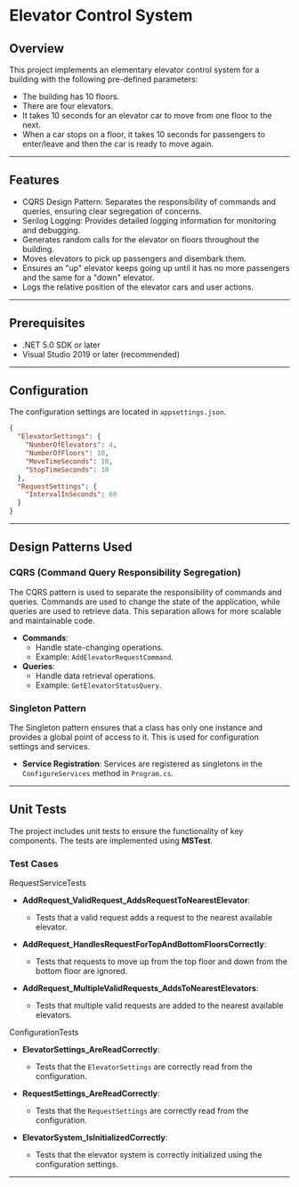 # Elevator Control System

## Overview

This project implements an elementary elevator control system for a building with the following pre-defined parameters:
- The building has 10 floors.
- There are four elevators.
- It takes 10 seconds for an elevator car to move from one floor to the next.
- When a car stops on a floor, it takes 10 seconds for passengers to enter/leave and then the car is ready to move again.

---
## Features
- CQRS Design Pattern: Separates the responsibility of commands and queries, ensuring clear segregation of concerns.
- Serilog Logging: Provides detailed logging information for monitoring and debugging.
- Generates random calls for the elevator on floors throughout the building.
- Moves elevators to pick up passengers and disembark them.
- Ensures an "up" elevator keeps going up until it has no more passengers and the same for a "down" elevator.
- Logs the relative position of the elevator cars and user actions.
---

## Prerequisites

- .NET 5.0 SDK or later
- Visual Studio 2019 or later (recommended)
---

## Configuration

The configuration settings are located in `appsettings.json`.

```json
{
  "ElevatorSettings": {
    "NumberOfElevators": 4,
    "NumberOfFloors": 10,
    "MoveTimeSeconds": 10,
    "StopTimeSeconds": 10
  },
  "RequestSettings": {
    "IntervalInSeconds": 60
  }
}
```
---

## Design Patterns Used

### CQRS (Command Query Responsibility Segregation)

The CQRS pattern is used to separate the responsibility of commands and queries. Commands are used to change the state of the application, while queries are used to retrieve data. This separation allows for more scalable and maintainable code.

- **Commands**:
    - Handle state-changing operations.
    - Example: `AddElevatorRequestCommand`.
- **Queries**:
    - Handle data retrieval operations.
    - Example: `GetElevatorStatusQuery`.

### Singleton Pattern

The Singleton pattern ensures that a class has only one instance and provides a global point of access to it. This is used for configuration settings and services.

- **Service Registration**: Services are registered as singletons in the `ConfigureServices` method in `Program.cs`.

---

## Unit Tests

The project includes unit tests to ensure the functionality of key components. The tests are implemented using **MSTest**.

### Test Cases

RequestServiceTests

- **AddRequest_ValidRequest_AddsRequestToNearestElevator**:
  - Tests that a valid request adds a request to the nearest available elevator.

- **AddRequest_HandlesRequestForTopAndBottomFloorsCorrectly**:
  - Tests that requests to move up from the top floor and down from the bottom floor are ignored.

- **AddRequest_MultipleValidRequests_AddsToNearestElevators**:
  - Tests that multiple valid requests are added to the nearest available elevators.

ConfigurationTests

- **ElevatorSettings_AreReadCorrectly**:
  - Tests that the `ElevatorSettings` are correctly read from the configuration.

- **RequestSettings_AreReadCorrectly**:
  - Tests that the `RequestSettings` are correctly read from the configuration.

- **ElevatorSystem_IsInitializedCorrectly**:
  - Tests that the elevator system is correctly initialized using the configuration settings.



---